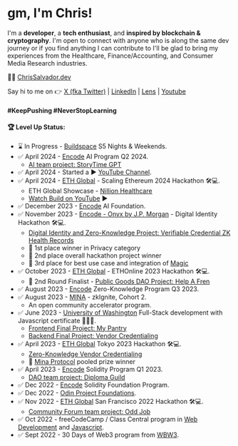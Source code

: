 # gm, I'm Chris!

I'm a **developer**, a **tech enthusiast**, and **inspired by blockchain & cryptography**. I'm open to connect with anyone who is along the same dev journey or if you find anything I can contribute to I'll be glad to bring my experiences from the Healthcare, Finance/Accounting, and Consumer Media Research industries. 

👨‍💻 [ChrisSalvador.dev](https://chrissalvador.dev)

Say hi to me on 👉 [X (fka Twitter)](https://twitter.com/const_salvador) | [LinkedIn](https://linkedin.com/in/csalvador58) | [Lens](https://www.lensfrens.xyz/csalvador.lens) | [Youtube](https://www.youtube.com/channel/UCXVCZM6r4wf23uSSMwDTGqQ?sub_confirmation=1)

#### #KeepPushing #NeverStopLearning

#### 🏆 Level Up Status:

<!-- BLOG-POST-LIST:START -->
- ⌛ In Progress - [Buildspace](https://buildspace.so/) S5 Nights & Weekends.
- ✅ April 2024 - [Encode](https://www.encode.club/ai-bootcamp) AI Program Q2 2024.
  - [AI team project: StoryTime GPT](https://github.com/Encode-AI-Q1-2024-Team7/final-project-storyboard-gpt)
- ✅ April 2024 - Started a ▶️ [YouTube Channel](https://www.youtube.com/channel/UCXVCZM6r4wf23uSSMwDTGqQ?sub_confirmation=1).
- ✅ April 2024 - [ETH Global](https://ethglobal.com/events/scaling2024) - Scaling Ethereum 2024 Hackathon 🛠️💻.
  - ETH Global Showcase - [Nillion Healthcare](https://ethglobal.com/showcase/nillionhealthcare-b8t2c)
  - [Watch Build on YouTube](https://www.youtube.com/playlist?list=PLUwryNZGBrXvewmBJzawdjHmGrX6BmwO4) ▶️
- ✅ December 2023 - [Encode](https://www.encode.club/) AI Foundation.
- ✅ November 2023 - [Encode - Onyx by J.P. Morgan](https://www.encode.club/digital-identity-hackathon) - Digital Identity Hackathon 🛠️💻.
  - [Digital Identity and Zero-Knowledge Project: Verifiable Credential ZK Health Records](https://github.com/csalvador58/verifiable-credential-zk-health-record)
  - 🥇 1st place winner in Privacy category
  - 🥈 2nd place overall hackathon project winner
  - 🥉 3rd place for best use case and integration of [Magic](https://magic.link/)
- ✅ October 2023 - [ETH Global](https://ethglobal.com/events/ethonline2023) - ETHOnline 2023 Hackathon 🛠️💻.
  - 🏅 2nd Round Finalist - [Public Goods DAO Project: Help A Fren](https://ethglobal.com/showcase/help-a-fren-2nfbi)
- ✅ August 2023 - [Encode](https://www.encode.club/) Zero-Knowledge Program Q3 2023.
- ✅ August 2023 - [MINA](https://minaprotocol.com/) - zkIgnite, Cohort 2.
  - An open community accelerator program.
- ✅ June 2023 - [University of Washington](https://www.pce.uw.edu/) Full-Stack development with Javascript certificate 👨🏻‍🎓.
  - [Frontend Final Project: My Pantry](https://github.com/csalvador58/uw-jscript320b-final-project-my-pantry)
  - [Backend Final Project: Vendor Credentialing](https://github.com/csalvador58/uw-jscript330b-final-vendor-cred-backend)
- ✅ April 2023 - [ETH Global](https://ethglobal.com/events/tokyo) Tokyo 2023 Hackathon 🛠️💻.
  - [Zero-Knowledge Vendor Credentialing](https://ethglobal.com/showcase/zk-vendor-credentialing-jdvv4)
  - 🏅 [Mina Protocol](https://minaprotocol.com/) pooled prize winner
- ✅ April 2023 - [Encode](https://www.encode.club/) Solidity Program Q1 2023.
  - [DAO team project: Diploma Guild](https://github.com/csalvador58/Encode-Solidity-Final-Project-DAO)
- ✅ Dec 2022 - [Encode](https://www.encode.club/) Solidity Foundation Program.
- ✅ Dec 2022 - [Odin Project Foundations](https://www.theodinproject.com/).
- ✅ Nov 2022 - [ETH Global](https://sf.ethglobal.com/) San Francisco 2022 Hackathon 🛠️💻.
  - [Community Forum team project: Odd Job](https://ethglobal.com/showcase/oddjob-y92rc)
- ✅ Oct 2022 - freeCodeCamp / Class Central program in [Web Development](https://freecodecamp.org/certification/csalvador58/responsive-web-design) and [Javascript](https://freecodecamp.org/certification/csalvador58/javascript-algorithms-and-data-structures).
- ✅ Sept 2022 - 30 Days of Web3 program from [WBW3](https://www.30daysofweb3.xyz/).
<!-- BLOG-POST-LIST:END -->
